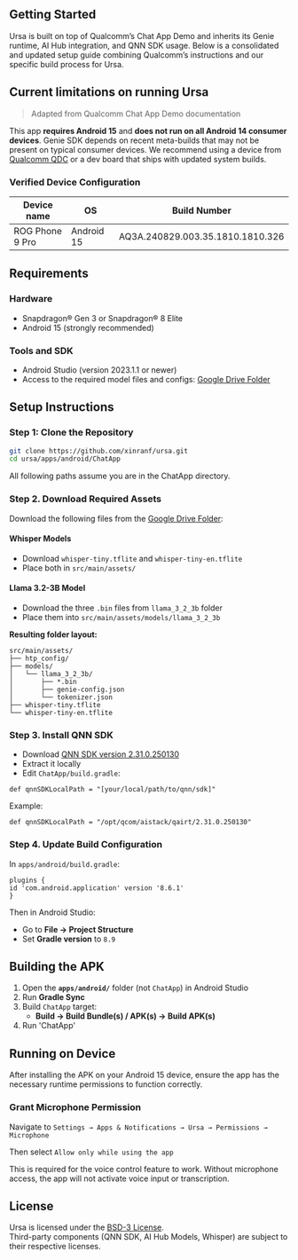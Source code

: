 ## Getting Started

Ursa is built on top of Qualcomm’s Chat App Demo and inherits its Genie runtime, AI Hub integration, and QNN SDK usage. Below is a consolidated and updated setup guide combining Qualcomm’s instructions and our specific build process for Ursa.


## Current limitations on running Ursa

> Adapted from Qualcomm Chat App Demo documentation

This app **requires Android 15** and **does not run on all Android 14 consumer devices**. Genie SDK depends on recent meta-builds that may not be present on typical consumer devices. We recommend using a device from [Qualcomm QDC](https://qdc.qualcomm.com/) or a dev board that ships with updated system builds.

### Verified Device Configuration

| Device name | OS | Build Number |
| --- | --- | --- |
| ROG Phone 9 Pro | Android 15 | AQ3A.240829.003.35.1810.1810.326 |

## Requirements

### Hardware

- Snapdragon® Gen 3 or Snapdragon® 8 Elite
- Android 15 (strongly recommended)

### Tools and SDK

- Android Studio (version 2023.1.1 or newer)
- Access to the required model files and configs:
    [Google Drive Folder](https://drive.google.com/drive/u/3/folders/1NxGWSq7-jmqbufWJBaY9LnsQNcMQu0Sp)

## Setup Instructions

### Step 1: Clone the Repository

```bash
git clone https://github.com/xinranf/ursa.git
cd ursa/apps/android/ChatApp
```
All following paths assume you are in the ChatApp directory.

### Step 2. Download Required Assets

Download the following files from the [Google Drive Folder](https://drive.google.com/drive/u/3/folders/1NxGWSq7-jmqbufWJBaY9LnsQNcMQu0Sp):

#### Whisper Models

- Download `whisper-tiny.tflite` and `whisper-tiny-en.tflite`
- Place both in `src/main/assets/`


#### Llama 3.2-3B Model

- Download the three `.bin` files from `llama_3_2_3b` folder
- Place them into `src/main/assets/models/llama_3_2_3b`

**Resulting folder layout:**

```plaintext
src/main/assets/
├── htp_config/
├── models/
│   └── llama_3_2_3b/
│       ├── *.bin
│       ├── genie-config.json
│       └── tokenizer.json
├── whisper-tiny.tflite
└── whisper-tiny-en.tflite
```

### Step 3. Install QNN SDK
- Download [QNN SDK version 2.31.0.250130](https://drive.google.com/file/d/1I24RvpuoQ_50di4RnlTl6R4sVPWRMwpI/view?usp=drive_link)
- Extract it locally
- Edit `ChatApp/build.gradle`:
```
def qnnSDKLocalPath = "[your/local/path/to/qnn/sdk]"
```
Example:
```
def qnnSDKLocalPath = "/opt/qcom/aistack/qairt/2.31.0.250130"
```

### Step 4. Update Build Configuration

In `apps/android/build.gradle`:
```
plugins {
id 'com.android.application' version '8.6.1'
}
```
Then in Android Studio:

- Go to **File → Project Structure**
- Set **Gradle version** to `8.9`


## Building the APK

1. Open the **`apps/android/`** folder (not `ChatApp`) in Android Studio
2. Run **Gradle Sync**
3. Build `ChatApp` target:
   - **Build → Build Bundle(s) / APK(s) → Build APK(s)**
4. Run 'ChatApp'

## Running on Device

After installing the APK on your Android 15 device, ensure the app has the necessary runtime permissions to function correctly.

### Grant Microphone Permission

Navigate to `Settings → Apps & Notifications → Ursa → Permissions → Microphone`

Then select `Allow only while using the app`

This is required for the voice control feature to work. Without microphone access, the app will not activate voice input or transcription.

## License

Ursa is licensed under the [BSD-3 License](../../../LICENSE).  
Third-party components (QNN SDK, AI Hub Models, Whisper) are subject to their respective licenses.